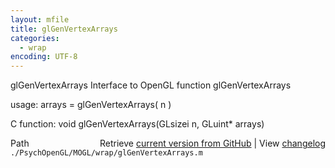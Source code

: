 ```yaml
---
layout: mfile
title: glGenVertexArrays
categories:
  - wrap
encoding: UTF-8
---
```


glGenVertexArrays  Interface to OpenGL function glGenVertexArrays  

usage:  arrays = glGenVertexArrays( n )  

C function:  void glGenVertexArrays(GLsizei n, GLuint\* arrays)  


<div class="code_header" style="text-align:right;">
  <span style="float:left;">Path&nbsp;&nbsp;</span> <span class="counter">Retrieve <a href=
  "https://raw.github.com/Psychtoolbox-3/Psychtoolbox-3/beta/./PsychOpenGL/MOGL/wrap/glGenVertexArrays.m">current version from GitHub</a> | View <a href=
  "https://github.com/Psychtoolbox-3/Psychtoolbox-3/commits/beta/./PsychOpenGL/MOGL/wrap/glGenVertexArrays.m">changelog</a></span>
</div>
<div class="code">
  <code>./PsychOpenGL/MOGL/wrap/glGenVertexArrays.m</code>
</div>
